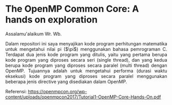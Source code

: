 # The OpenMP Common Core: A hands on exploration
Assalamu'alaikum Wr. Wb.

<p align="justify">Dalam repositori ini saya menyajikan kode program perhitungan matematika untuk mengetahui nilai pi ($\pi$) menggunakan bahasa pemrograman C. Terdapat dua jenis kode program yang ditulis, yaitu yang pertama berupa kode program yang diproses secara seri (single thread), dan yang kedua berupa kode program yang diproses secara paralel (multi thread) dengan OpenMP. Tujuannya adalah untuk mengetahui performa (durasi waktu eksekusi) kode program yang diproses secara paralel menggunakan beberapa jenis directive yang disediakan dalam OpenMP.</p>

Referensi: https://openmpcon.org/wp-content/uploads/openmpcon2017/Tutorial1-OpenMP-Core-Hands-On.pdf
